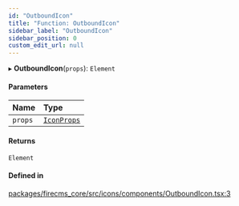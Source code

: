 ```yaml
---
id: "OutboundIcon"
title: "Function: OutboundIcon"
sidebar_label: "OutboundIcon"
sidebar_position: 0
custom_edit_url: null
---
```


▸ **OutboundIcon**(`props`): `Element`

#### Parameters

| Name | Type |
| :------ | :------ |
| `props` | [`IconProps`](../types/IconProps.md) |

#### Returns

`Element`

#### Defined in

[packages/firecms_core/src/icons/components/OutboundIcon.tsx:3](https://github.com/FireCMSco/firecms/blob/d45f3739/packages/firecms_core/src/icons/components/OutboundIcon.tsx#L3)

